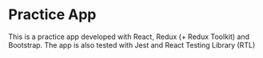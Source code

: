 # Practice App

This is a practice app developed with React, Redux (+ Redux Toolkit) and Bootstrap. The app is also tested with Jest and React Testing Library (RTL)

